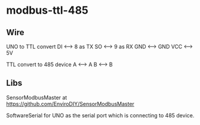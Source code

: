 # modbus-ttl-485
## Wire
UNO to TTL convert
DI <--> 8 as TX
SO <--> 9 as RX
GND <--> GND
VCC <--> 5V

TTL convert to 485 device
A <--> A
B <--> B

## Libs
SensorModbusMaster at https://github.com/EnviroDIY/SensorModbusMaster

SoftwareSerial for UNO as the serial port which is connecting to 485 device.


